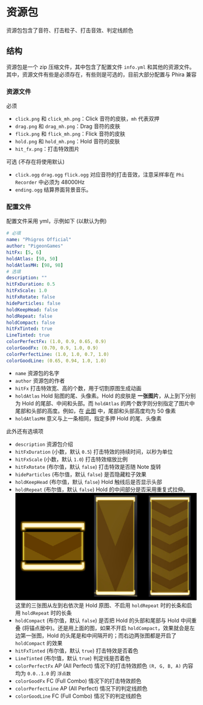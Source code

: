 # 资源包

资源包包含了音符、打击粒子、打击音效、判定线颜色

## 结构

资源包是一个 zip 压缩文件，其中包含了配置文件 `info.yml` 和其他的资源文件。其中，资源文件有些是必须存在，有些则是可选的，目前大部分配置与 Phira 兼容

### 资源文件

必须

- `click.png` 和 `click_mh.png`：Click 音符的皮肤，`mh` 代表双押
- `drag.png` 和 `drag_mh.png`：Drag 音符的皮肤
- `flick.png` 和 `flick_mh.png`：Flick 音符的皮肤
- `hold.png` 和 `hold_mh.png`：Hold 音符的皮肤
- `hit_fx.png`：打击特效图片

可选 (不存在将使用默认)

- `click.ogg` `drag.ogg` `flick.ogg` 对应音符的打击音效，注意采样率在 `Phi Recorder` 中必须为 48000Hz
- `ending.ogg` 结算界面背景音乐。

### 配置文件

配置文件采用 yml，示例如下 (以默认为例)

```yml
# 必填
name: "Phigros Official"
author: "PigeonGames"
hitFx: [5, 6]
holdAtlas: [50, 50]
holdAtlasMH: [98, 98]
# 选填
description: ""
hitFxDuration: 0.5
hitFxScale: 1.0
hitFxRotate: false
hideParticles: false
holdKeepHead: false
holdRepeat: false
holdCompact: false
hitFxTinted: true
LineTinted: true
colorPerfectFx: (1.0, 0.9, 0.65, 0.9)
colorGoodFx: (0.70, 0.9, 1.0, 0.9)
colorPerfectLine: (1.0, 1.0, 0.7, 1.0)
colorGoodLine: (0.65, 0.94, 1.0, 1.0)
```

- `name` 资源包的名字
- `author` 资源包的作者
- `hitFx` 打击特效宽、高的个数，用于切割原图生成动画
- `holdAtlas` Hold 贴图的尾、头像素。Hold 的皮肤是 **一张图片**，从上到下分别为 Hold 的尾部、中间和头部。而 `holdAtlas` 的两个数字则分别指定了图片中尾部和头部的高度。例如，在 [此图](image/hold.png) 中，尾部和头部高度均为 50 像素
- `holdAtlasMH` 意义与上一条相同，指定多押 Hold 的尾、头像素

此外还有选填项

- `description` 资源包介绍
- `hitFxDuration` (小数，默认 `0.5`)  打击特效的持续时间，以秒为单位
- `hitFxScale` (小数，默认 `1.0`)  打击特效缩放比例
- `hitFxRotate` (布尔值，默认 `false`)  打击特效是否随 Note 旋转
- `hideParticles` (布尔值，默认 `false`)  是否隐藏粒子效果
- `holdKeepHead` (布尔值，默认 `false`)  Hold 触线后是否显示头部
- `holdRepeat` (布尔值，默认 `false`)  Hold 的中间部分是否采用重复式拉伸。![Image](image/hold_repeat.jpg) 这里的三张图从左到右依次是 Hold 原图、不启用 `holdRepeat` 时的长条和启用 `holdRepeat` 时的长条
- `holdCompact` (布尔值，默认 `false`)  是否把 Hold 的头部和尾部与 Hold 中间重叠 (将锚点居中)。还是用上面的图，如果不开启 `holdCompact`，效果就会是左边第一张图，Hold 的头尾是和中间隔开的；而右边两张图都是开启了 `holdCompact` 的效果
- `hitFxTinted` (布尔值，默认 `true`)  打击特效是否着色
- `LineTinted` (布尔值，默认 `true`)  判定线是否着色
- `colorPerfectFx` AP (All Perfect) 情况下的打击特效颜色 `(R, G, B, A)` 内容均为 `0.0..1.0` 的 `浮点数`
- `colorGoodFx` FC (Full Combo)  情况下的打击特效颜色
- `colorPerfectLine` AP (All Perfect)  情况下的判定线颜色
- `colorGoodLine` FC (Full Combo)  情况下的判定线颜色
